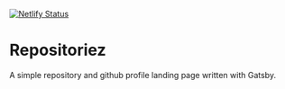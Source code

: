 [![Netlify Status](https://api.netlify.com/api/v1/badges/0cf0a693-7663-4318-a97c-3b4ca3799770/deploy-status)](https://app.netlify.com/sites/repositoriez/deploys)

# Repositoriez
A simple repository and github profile landing page written with Gatsby.